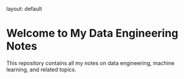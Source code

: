 layout: default
# Welcome to My Data Engineering Notes

This repository contains all my notes on data engineering, machine learning, and related topics.
